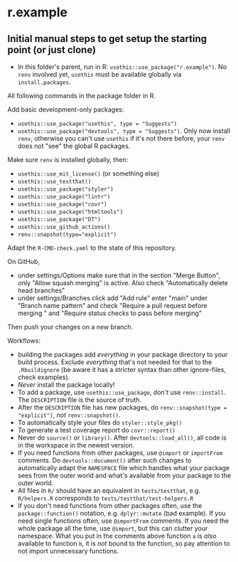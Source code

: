 # r.example


## Initial manual steps to get setup the starting point (or just clone)

- In this folder's parent, run in R: `usethis::use_package("r.example")`. No `renv` involved yet, `usethis` must be available globally via `install.packages`.

All following commands in the package folder in R.

Add basic development-only packages:
    
- `usethis::use_package("usethis", type = "Suggests")`
- `usethis::use_package("devtools", type = "Suggests")`. Only now install `renv`, otherwise you can't use `usethis` if it's not there before, your `renv` does not "see" the global R packages. 

Make sure `renv` is installed globally, then:

- `usethis::use_mit_license()` (or something else)
- `usethis::use_testthat()`
- `usethis::use_package("styler")`
- `usethis::use_package("lintr")`
- `usethis::use_package("covr")`
- `usethis::use_package("htmltools")`
- `usethis::use_package("DT")`
- `usethis::use_github_actions()`
- `renv::snapshot(type="explicit")`

Adapt the `R-CMD-check.yaml` to the state of this repository.

On GitHub, 
- under settings/Options make sure that in the section "Merge Button", only "Allow squash merging" is active. Also check "Automatically delete head branches"
- under settings/Branches click add "Add rule" enter "main" under "Branch name pattern" and check "Require a pull request before merging " and "Require status checks to pass before merging"

Then push your changes on a new branch.

Workflows:
- building the packages add _everything_ in your package directory to your build process. Exclude _everything_ that's not needed for that to the `.Rbuildignore` (be aware it has a stricter syntax than other ignore-files, check examples).
- _Never_ install the package locally!
- To add a package, use `usethis::use_package`, _don't_ use `renv::install`. The `DESCRIPTION` file is the source of truth.
- After the `DESCRIPTION` file has new packages, do `renv::snapshot(type = "explicit")`, _not_ `renv::snapshot()`.
- To automatically style your files do `styler::style_pkg()`
- To generate a test coverage report do `covr::report()`
- Never do `source()` or `library()`. After `devtools::load_all()`, all code is in the workspace in the newest version.
- If you need functions from other packages, use `@import` or `importFrom` comments. Do `devtools::document()` after such changes to automatically adapt the `NAMESPACE` file which handles what your package sees from the outer world and what's available from your package to the outer world.
- All files in `R/` should have an equivalent in `tests/testthat`, e.g. `R/helpers.R` corresponds to `tests/testthat/test-helpers.R`
- If you don't need functions from other packages often, use the `package::function()` notation, e.g. `dplyr::mutate` (bad example). If you need single functions often, use `@importFrom` comments. If you need the whole package all the time, use `@import`, but this can clutter your namespace. What you put in the comments above function `a` is _also_ available to function `b`, it is _not_ bound to the function, so pay attention to not import unnecessary functions.